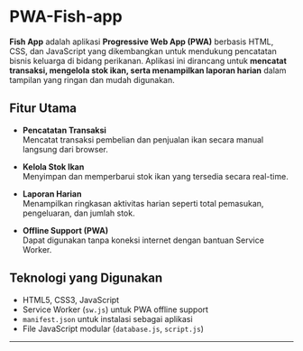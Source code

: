 # PWA-Fish-app

**Fish App** adalah aplikasi **Progressive Web App (PWA)** berbasis HTML, CSS, dan JavaScript yang dikembangkan untuk mendukung pencatatan bisnis keluarga di bidang perikanan. Aplikasi ini dirancang untuk **mencatat transaksi, mengelola stok ikan, serta menampilkan laporan harian** dalam tampilan yang ringan dan mudah digunakan.

## Fitur Utama

- **Pencatatan Transaksi**  
  Mencatat transaksi pembelian dan penjualan ikan secara manual langsung dari browser.

- **Kelola Stok Ikan**  
  Menyimpan dan memperbarui stok ikan yang tersedia secara real-time.

- **Laporan Harian**  
  Menampilkan ringkasan aktivitas harian seperti total pemasukan, pengeluaran, dan jumlah stok.

- **Offline Support (PWA)**  
  Dapat digunakan tanpa koneksi internet dengan bantuan Service Worker.

## Teknologi yang Digunakan

- HTML5, CSS3, JavaScript
- Service Worker (`sw.js`) untuk PWA offline support
- `manifest.json` untuk instalasi sebagai aplikasi
- File JavaScript modular (`database.js`, `script.js`)

---

